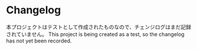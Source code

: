 # Changelog

本プロジェクトはテストとして作成されたものなので、チェンジログはまだ記録されていません。
This project is being created as a test, so the changelog has not yet been recorded.